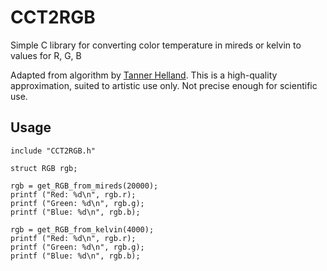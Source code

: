 # CCT2RGB
Simple C library for converting color temperature in mireds or kelvin to values for R, G, B 

Adapted from algorithm by [Tanner Helland](https://tannerhelland.com/2012/09/18/convert-temperature-rgb-algorithm-code.html "Tanner Helland"). This is a  high-quality approximation, suited to artistic use only. Not precise enough for scientific use.

## Usage
    include "CCT2RGB.h"
    
    struct RGB rgb;
    
    rgb = get_RGB_from_mireds(20000);
    printf ("Red: %d\n", rgb.r);
    printf ("Green: %d\n", rgb.g);
    printf ("Blue: %d\n", rgb.b);
	
	rgb = get_RGB_from_kelvin(4000);
    printf ("Red: %d\n", rgb.r);
    printf ("Green: %d\n", rgb.g);
    printf ("Blue: %d\n", rgb.b);
    
    

